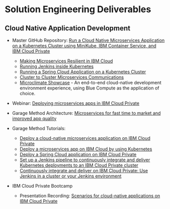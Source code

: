 # Solution Engineering Deliverables

## Cloud Native Application Development

- Master GitHub Repository: [Run a Cloud Native Microservices Application on a Kubernetes Cluster using MiniKube, IBM Container Service, and IBM Cloud Private](https://github.com/ibm-cloud-architecture/refarch-cloudnative-kubernetes)
  - [Making Microservices Resilient in IBM Cloud](https://github.com/ibm-cloud-architecture/refarch-cloudnative-resiliency/tree/master)
  - [Running Jenkins inside Kubernetes](https://github.com/ibm-cloud-architecture/refarch-cloudnative-resiliency/tree/master)
  - [Running a Spring Cloud Application on a Kubernetes Cluster](https://github.com/ibm-cloud-architecture/refarch-cloudnative-spring)
  - [Cluster to Cluster Microservices Communications](https://github.com/ibm-cloud-architecture/refarch-cloudnative-kubernetes/tree/master/cluster-to-cluster)
  - [Microclimate Showcase](https://github.com/ibm-cloud-architecture/refarch-cloudnative-bluecompute-microclimate) - An end-to-end cloud-native development environment experience, using Blue Compute as the application of choice.

- Webinar: [Deploying microservices apps in IBM Cloud Private](https://www.ibm.com/blogs/bluemix/2018/01/webinar-deploying-microservices-application-in-ibm-cloud-private/)
- Garage Method Architecture: [Microservices for fast time to market and improved app quality](https://www.ibm.com/devops/method/content/architecture/microservices/0_0)
- Garage Method Tutorials:
  - [Deploy a cloud-native microservices application on IBM Cloud Private](https://www.ibm.com/cloud/garage/tutorials/cloudnative-microservices-cloud-private)
  - [Deploy a microservices app on IBM Cloud by using Kubernetes](https://www.ibm.com/cloud/garage/tutorials/microservices-app-on-kubernetes)
  - [Deploy a Spring Cloud application on IBM Cloud Private](https://www.ibm.com/cloud/garage/tutorials/cloud-private-spring-cloud)
  - [Set up a Jenkins pipeline to continuously integrate and deliver Kubernetes deployments to an IBM Cloud Private cluster](https://www.ibm.com/cloud/garage/tutorials/cloud-private-jenkins-pipeline)
  - [Continuously integrate and deliver on IBM Cloud Private: Use Jenkins in a cluster or your Jenkins environment](https://www.ibm.com/cloud/garage/content/course/cloud-private-jenkins-devops/0)
- IBM Cloud Private Bootcamp
  - Presentation Recording: [Scenarios for cloud-native applications on IBM Cloud Private](https://ibm.ent.box.com/s/pk7i4boyc3bur6d33s2zqge93jjt1ozz/file/256464667764)
